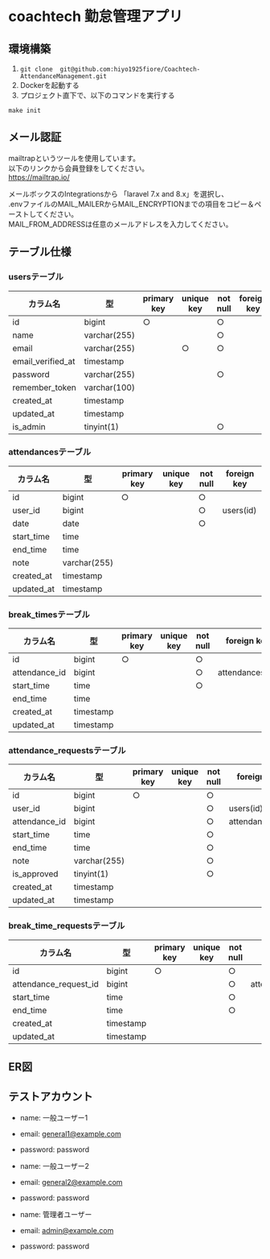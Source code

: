 # coachtech 勤怠管理アプリ
## 環境構築
1. `git clone  git@github.com:hiyo1925fiore/Coachtech-AttendanceManagement.git`
2. Dockerを起動する
3. プロジェクト直下で、以下のコマンドを実行する
```
make init
```
## メール認証
mailtrapというツールを使用しています。  
以下のリンクから会員登録をしてください。  
https://mailtrap.io/

メールボックスのIntegrationsから 「laravel 7.x and 8.x」を選択し、  
.envファイルのMAIL_MAILERからMAIL_ENCRYPTIONまでの項目をコピー＆ペーストしてください。  
MAIL_FROM_ADDRESSは任意のメールアドレスを入力してください。
## テーブル仕様
### usersテーブル

|**カラム名**|**型**|**primary key**|**unique key**|**not null**|**foreign key**|
|---|---|---|---|---|---|
|id|bigint|○| |○| |
|name|varchar(255)| | |○| |
|email|varchar(255)| |○|○|　|
|email_verified_at|timestamp| | | | |
|password|varchar(255)| | |○| |
|remember_token|varchar(100)| | | | |
|created_at|timestamp| | | | |
|updated_at|timestamp| | | | |
|is_admin|tinyint(1)| | |○| |

### attendancesテーブル

|**カラム名**|**型**|**primary key**|**unique key**|**not null**|**foreign key**|
|---|---|---|---|---|---|
|id|bigint|○| |○| |
|user_id|bigint| | |○|users(id)|
|date|date| | |○|　|
|start_time|time| | | | |
|end_time|time| | | | |
|note|varchar(255)| | | | |
|created_at|timestamp| | | | |
|updated_at|timestamp| | | | |

### break_timesテーブル

|**カラム名**|**型**|**primary key**|**unique key**|**not null**|**foreign key**|
|---|---|---|---|---|---|
|id|bigint|○| |○| |
|attendance_id|bigint| | |○|attendances(id)|
|start_time|time| | |○| |
|end_time|time| | | | |
|created_at|timestamp| | | | |
|updated_at|timestamp| | | | |

### attendance_requestsテーブル

|**カラム名**|**型**|**primary key**|**unique key**|**not null**|**foreign key**|
|---|---|---|---|---|---|
|id|bigint|○| |○| |
|user_id|bigint| | |○|users(id)|
|attendance_id|bigint| | |○|attendances(id)|
|start_time|time| | |○| |
|end_time|time| | |○| |
|note|varchar(255)| | |○| |
|is_approved|tinyint(1)| | |○| |
|created_at|timestamp| | | | |
|updated_at|timestamp| | | | |

### break_time_requestsテーブル

|**カラム名**|**型**|**primary key**|**unique key**|**not null**|**foreign key**|
|---|---|---|---|---|---|
|id|bigint|○| |○| |
|attendance_request_id|bigint| | |○|attendance_requests(id)|
|start_time|time| | |○| |
|end_time|time| | |○| |
|created_at|timestamp| | | | |
|updated_at|timestamp| | | | |
## ER図
## テストアカウント
- name: 一般ユーザー1
- email: general1@example.com
- password: password

- name: 一般ユーザー2
- email: general2@example.com
- password: password

- name: 管理者ユーザー
- email: admin@example.com
- password: password
